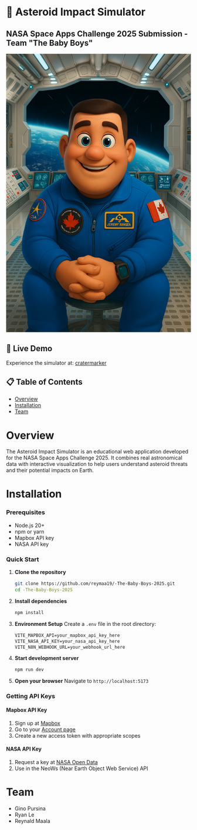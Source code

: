 # 🌠 Asteroid Impact Simulator

## NASA Space Apps Challenge 2025 Submission - Team "The Baby Boys"
![Asteroid Impact Simulator](./public/jeremyhansenfront.png)

## 🚀 Live Demo

Experience the simulator at: [cratermarker](https://cratermaker.earth)

## 📋 Table of Contents

- [Overview](#overview)
- [Installation](#installation)
- [Team](#team)

# Overview

The Asteroid Impact Simulator is an educational web application developed for the NASA Space Apps Challenge 2025. It combines real astronomical data with interactive visualization to help users understand asteroid threats and their potential impacts on Earth.

# Installation

### Prerequisites
- Node.js 20+ 
- npm or yarn
- Mapbox API key
- NASA API key

### Quick Start

1. **Clone the repository**
   ```bash
   git clone https://github.com/reymaa19/-The-Baby-Boys-2025.git
   cd -The-Baby-Boys-2025
   ```

2. **Install dependencies**
   ```bash
   npm install
   ```

3. **Environment Setup**
   Create a `.env` file in the root directory:
   ```env
   VITE_MAPBOX_API=your_mapbox_api_key_here
   VITE_NASA_API_KEY=your_nasa_api_key_here
   VITE_N8N_WEBHOOK_URL=your_webhook_url_here
   ```

4. **Start development server**
   ```bash
   npm run dev
   ```

5. **Open your browser**
   Navigate to `http://localhost:5173`

### Getting API Keys

#### Mapbox API Key
1. Sign up at [Mapbox](https://www.mapbox.com/)
2. Go to your [Account page](https://account.mapbox.com/)
3. Create a new access token with appropriate scopes

#### NASA API Key
1. Request a key at [NASA Open Data](https://api.nasa.gov/)
2. Use in the NeoWs (Near Earth Object Web Service) API

# Team

- Gino Pursina
- Ryan Le
- Reynald Maala